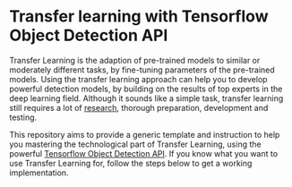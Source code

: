 # Transfer learning with Tensorflow Object Detection API

Transfer Learning is the adaption of pre-trained models to similar or moderately different tasks, by fine-tuning parameters of the pre-trained models. Using the transfer learning approach can help you to develop powerful detection models, by building on the results of top experts in the deep learning field. Although it sounds like a simple task, transfer learning still requires a lot of [research](https://machinelearningmastery.com/transfer-learning-for-deep-learning/), thorough preparation, development and testing. 

This repository aims to provide a generic template and instruction to help you mastering the technological part of Transfer Learning, using the powerful [Tensorflow Object Detection API](https://github.com/tensorflow/models/tree/master/research/object_detection). If you know what you want to use Transfer Learning for, follow the steps below to get a working implementation. 
